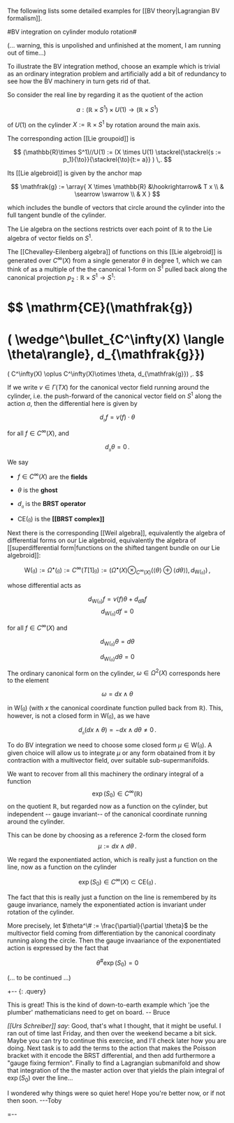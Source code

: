 The following lists  some detailed examples for [[BV theory|Lagrangian BV formalism]].


#BV integration on cylinder modulo rotation#

(... warning, this is unpolished and unfinished at the moment, I am running out of time...)

To illustrate the BV integration method, 
choose an example which is trivial as an 
ordinary integration problem and 
artificially add a bit of redundancy to see how
the BV machinery in turn gets rid of that.

So consider the real line
by regarding it as the quotient of the 
action  

$$
  a : (\mathbb{R}\times S^1) \times U(1)
   \to (\mathbb{R}\times S^1)
$$

of $U(1)$
on the cylinder $X := \mathbb{R} \times S^1$ by rotation
around the main axis.

The corresponding action [[Lie groupoid]] is

$$
  (\mathbb{R}\times S^1)//U(1)
  :=
  (X \times U(1)
  \stackrel{\stackrel{s := p_1}{\to}}{\stackrel{\to}{t:= a}}
  )
  \,.
$$

Its [[Lie algebroid]] is given by the anchor map

$$
  \mathfrak{g}
  :=
  \array{
     X \times \mathbb{R}
     &\hookrightarrow&
     T x
     \\
     & \searrow \swarrow
     \\
     & X
  }
$$

which includes the bundle of vectors that circle around the
cylinder into the full tangent bundle of the cylinder.

The Lie algebra on the sections restricts over 
each point of $\mathbb{R}$ to the Lie algebra of vector
fields on $S^1$.

The [[Chevalley-Eilenberg algebra]] of functions on 
this [[Lie algebroid]] is generated over 
$C^\infty(X)$ from a single 
generator $\theta$ in degree 1, which we can think
of as a multiple of the the canonical 1-form on $S^1$
pulled back along the canonical projection
$p_2 : \mathbb{R} \times S^1 \to S^1$:

$$
  \mathrm{CE}(\mathfrak{g})
  =
  ( \wedge^\bullet_{C^\infty(X) \langle \theta\rangle}, d_{\mathfrak{g}})
  =
  ( C^\infty(X) \oplus C^\infty(X)\otimes \theta, d_{\mathfrak{g}})
  \,.
$$

If we write  $v \in \Gamma(T X)$ 
for the canonical vector field running around the
cylinder, i.e. the push-forward of the canonical vector
field on $S^1$ along the action $a$, then the differential
here is given by

$$
  d_{\mathfrak{g}} f = v(f) \cdot \theta
$$

for all $f \in C^\infty(X)$, and

$$
  d_{\mathfrak{g}} \theta = 0
  \,.
$$

We say

* $f \in C^\infty(X)$ are the **fields**

* $\theta$ is the **ghost**

* $d_{\mathfrak{g}}$ is the **BRST operator** 

* $\mathrm{CE}(\mathfrak{g})$ is the **[[BRST complex]]**

Next there is the corresponding [[Weil algebra]],
equivalently 
the algebra of differential forms on our Lie algebroid,
equivalently the algebra of [[superdifferential form|functions on the shifted
tangent bundle on our Lie algebroid]]:

$$
  \mathrm{W}(\mathfrak{g})
  :=
  \Omega^\bullet(\mathfrak{g})
  :=
  C^\infty(T[1]\mathfrak{g})
  :=
  (
    \Omega^\bullet(X)\otimes_{C^\infty(X)}
    (\langle \theta\rangle \oplus \langle d\theta\rangle) 
    ,
    d_{\mathrm{W}(\mathfrak{g})}
  )
  \,,
$$

whose differential acts as

$$
  d_{\mathrm{W}(\mathfrak{g})} f = v(f)\theta + d_{\mathrm{dR}}f 
$$
$$
  d_{\mathrm{W}(\mathfrak{g})} d f = 0
$$

for all $f \in C^\infty(X)$ and

$$
  d_{\mathrm{W}(\mathfrak{g})} \theta = d\theta
$$

$$
  d_{\mathrm{W}(\mathfrak{g})} d\theta = 0
$$

The ordinary canonical form on the cylinder, 
$\omega \in \Omega^2(X)$ corresponds here to the
element

$$
  \omega = d x\wedge \theta
$$

in $\mathrm{W}(\mathfrak{g})$ (with $x$ the canonical coordinate function
pulled back from $\mathbb{R}$). This, however, is not
a closed form in $\mathrm{W}(\mathfrak{g})$, as we have

$$
  d_{\mathfrak{g}} (dx \wedge \theta) = - dx \wedge d\theta
  \neq 0
  \,.
$$

To do BV integration we need to choose some closed form
$\mu \in \mathrm{W}(\mathfrak{g})$.
A given choice will allow us to integrate $\mu$ or any
form obatained from it by contraction with a multivector field,
over suitable sub-supermanifolds.

We want to recover from all this machinery the ordinary integral of a function 
$$
  \exp(S_0) \in C^\infty(\mathbb{R})
$$
on the quotient $\mathbb{R}$, but regarded now as a function on the cylinder, but independent -- gauge invariant-- of the canonical coordinate running around the cylinder. 

This can be done by
choosing as a reference 2-form the closed form
$$
  \mu := dx \wedge d\theta
  \,.
$$

We regard the exponentiated action, which is really just a function on the line,
now as a function on the cylinder

$$
  \exp(S_0) \in C^\infty(X) \subset \mathrm{CE}(\mathfrak{g})
  \,.
$$

The fact that this is really just a function on the line
is remembered by its gauge invariance, namely the exponentiated
action is invariant under rotation of the cylinder.

More precisely, 
let $\theta^\# := \frac{\partial}{\partial \theta}$ be the
multivector field coming from differentiation by the canonical
coordinaty running along the circle. Then the gauge invaariance
of the exponentiated action is expressed by the fact that

$$
  \theta^\# \exp(S_0) = 0
$$


(... to be continued ...)

+-- {: .query}

This is great! This is the kind of down-to-earth example which 'joe the plumber' mathematicians need to get on board. -- Bruce

_[[Urs Schreiber]] say_: Good, that's what I thought, that it might be useful. I ran out of time last Friday, and then over the weekend became a bit sick. Maybe you can try to continue this exercise, and I'll check later how you are doing. Next task is to add the terms to the action that makes the Poisson bracket with it encode the BRST differential, and then add furthermore a "gauge fixing fermion". Finally to find a Lagrangian submanifold and show that integration of the the master action over that yields the plain integral of $\exp(S_0)$ over the line...  

I wondered why things were so quiet here! Hope you\'re better now, or if not then soon. ---Toby

=--